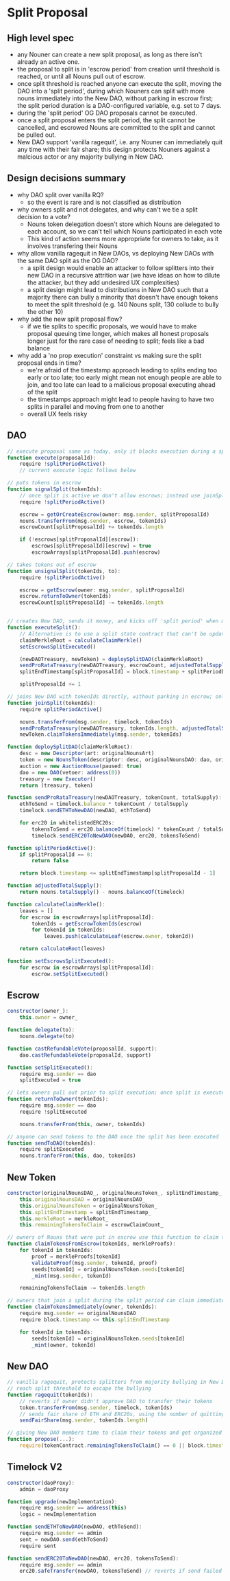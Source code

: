 # Split Proposal

## High level spec

- any Nouner can create a new split proposal, as long as there isn't already an active one.
- the proposal to split is in 'escrow period' from creation until threshold is reached, or until all Nouns pull out of escrow.
- once split threshold is reached anyone can execute the split, moving the DAO into a 'split period', during which Nouners can split with more nouns immediately into the New DAO, without parking in escrow first; the split period duration is a DAO-configured variable, e.g. set to 7 days.
- during the 'split period' OG DAO proposals cannot be executed.
- once a split proposal enters the split period, the split cannot be cancelled, and escrowed Nouns are committed to the split and cannot be pulled out.
- New DAO support 'vanilla ragequit', i.e. any Nouner can immediately quit any time with their fair share; this design protects Nouners against a malcious actor or any majority bullying in New DAO.

## Design decisions summary

- why DAO split over vanilla RQ?
  - so the event is rare and is not classified as distribution
- why owners split and not delegates, and why can't we tie a split decision to a vote?
  - Nouns token delegation doesn't store which Nouns are delegated to each account, so we can't tell which Nouns participated in each vote
  - This kind of action seems more appropriate for owners to take, as it involves transfering their Nouns
- why allow vanilla ragequit in New DAOs, vs deploying New DAOs with the same DAO split as the OG DAO?
  - a split design would enable an attacker to follow splitters into their new DAO in a recursive attrition war (we have ideas on how to dilute the attacker, but they add undesired UX complexities)
  - a split design might lead to distributions in New DAO such that a majority there can bully a minority that doesn't have enough tokens to meet the split threshold (e.g. 140 Nouns split, 130 collude to bully the other 10)
- why add the new split proposal flow?
  - if we tie splits to specific proposals, we would have to make proposal queuing time longer, which makes all honest proposals longer just for the rare case of needing to split; feels like a bad balance
- why add a 'no prop execution' constraint vs making sure the split proposal ends in time?
  - we're afraid of the timestamp approach leading to splits ending too early or too late; too early might mean not enough people are able to join, and too late can lead to a malicious proposal executing ahead of the split
  - the timestamps approach might lead to people having to have two splits in parallel and moving from one to another
  - overall UX feels risky

## DAO

```jsx
// execute proposal same as today, only it blocks execution during a split period
function execute(proposalId):
    require !splitPeriodActive()
    // current execute logic follows below

// puts tokens in escrow
function signalSplit(tokenIds):
    // once split is active we don't allow escrows; instead use joinSplit
    require !splitPeriodActive()

    escrow = getOrCreateEscrow(owner: msg.sender, splitProposalId)
    nouns.transferFrom(msg.sender, escrow, tokenIds)
    escrowCount[splitProposalId] += tokenIds.length

    if (!escrows[splitProposalId][escrow]):
        escrows[splitProposalId][escrow] = true
        escrowArrays[splitProposalId].push(escrow)

// takes tokens out of escrow
function unsignalSplit(tokenIds, to):
    require !splitPeriodActive()

    escrow = getEscrow(owner: msg.sender, splitProposalId)
    escrow.returnToOwner(tokenIds)
    escrowCount[splitProposalId] -= tokenIds.length


// creates New DAO, sends it money, and kicks off 'split period' when more Nouns can join
function executeSplit():
    // Alternative is to use a split state contract that can't be updated once split is executed
    claimMerkleRoot = calculateClaimMerkle()
    setEscrowsSplitExecuted()

    (newDAOTreasury, newToken) = deploySplitDAO(claimMerkleRoot)
    sendProRataTreasury(newDAOTreasury, escrowCount, adjustedTotalSupply())
    splitEndTimestamp[splitProposalId] = block.timestamp + splitPeriodDuration

    splitProposalId += 1

// joins New DAO with tokenIds directly, without parking in escrow; only works during the split period
function joinSplit(tokenIds):
    require splitPeriodActive()

    nouns.transferFrom(msg.sender, timelock, tokenIds)
    sendProRataTreasury(newDAOTreasury, tokenIds.length, adjustedTotalSupply())
    newToken.claimTokensImmediately(msg.sender, tokenIds)

function deploySplitDAO(claimMerkleRoot):
    desc = new Descriptor(art: originalNounsArt)
    token = new NounsToken(descriptor: desc, originalNounsDAO: dao, originalNounsToken: nouns, splitEndTimestamp[splitProposalId], claimMerkleRoot, escrowClaimCount: escrowCount[splitProposalId])
    auction = new AuctionHouse(paused: true)
    dao = new DAO(vetoer: address(0))
    treasury = new Executor()
    return (treasury, token)

function sendProRataTreasury(newDAOTreasury, tokenCount, totalSupply):
    ethToSend = timelock.balance * tokenCount / totalSupply
    timelock.sendETHToNewDAO(newDAO, ethToSend)

    for erc20 in whitelistedERC20s:
        tokensToSend = erc20.balanceOf(timelock) * tokenCount / totalSupply
        timelock.sendERC20ToNewDAO(newDAO, erc20, tokensToSend)

function splitPeriodActive():
    if splitProposalId == 0:
        return false

    return block.timestamp <= splitEndTimestamp[splitProposalId - 1]

function adjustedTotalSupply():
    return nouns.totalSupply() - nouns.balanceOf(timelock)

function calculateClaimMerkle():
    leaves = []
    for escrow in escrowArrays[splitProposalId]:
        tokenIds = getEscrowTokenIds(escrow)
        for tokenId in tokenIds:
            leaves.push(calculateLeaf(escrow.owner, tokenId))

    return calculateRoot(leaves)

function setEscrowsSplitExecuted():
    for escrow in escrowArrays[splitProposalId]:
        escrow.setSplitExecuted()
```

## Escrow

```jsx
constructor(owner_):
    this.owner = owner_

function delegate(to):
    nouns.delegate(to)

function castRefundableVote(proposalId, support):
    dao.castRefundableVote(proposalId, support)

function setSplitExecuted():
    require msg.sender == dao
    splitExecuted = true

// lets owners pull out prior to split execution; once split is executed lets the DAO take the nouns
function returnToOwner(tokenIds):
    require msg.sender == dao
    require !splitExecuted

    nouns.transferFrom(this, owner, tokenIds)

// anyone can send tokens to the DAO once the split has been executed
function sendToDAO(tokenIds):
    require splitExecuted
    nouns.tranferFrom(this, dao, tokenIds)
```

## New Token

```jsx
constructor(originalNounsDAO_, originalNounsToken_, splitEndTimestamp_, merkleRoot_, escrowClaimCount_):
    this.originalNounsDAO = originalNounsDAO_
    this.originalNounsToken = originalNounsToken_
    this.splitEndTimestamp = splitEndTimestamp_
    this.merkleRoot = merkleRoot_
    this.remainingTokensToClaim = escrowClaimCount_

// owners of Nouns that were put in escrow use this function to claim their New DAO tokens
function claimTokensFromEscrow(tokenIds, merkleProofs):
    for tokenId in tokenIds:
        proof = merkleProofs[tokenId]
        validateProof(msg.sender, tokenId, proof)
        seeds[tokenId] = originalNounsToken.seeds[tokenId]
        _mint(msg.sender, tokenId)

    remainingTokensToClaim -= tokenIds.length

// owners that join a split during the split period can claim immediately
function claimTokensImmediately(owner, tokenIds):
    require msg.sender == originalNounsDAO
    require block.timestamp <= this.splitEndTimestamp

    for tokenId in tokenIds:
        seeds[tokenId] = originalNounsToken.seeds[tokenId]
        _mint(owner, tokenId)
```

## New DAO

```jsx
// vanilla ragequit, protects splitters from majority bullying in New DAO where they might not be able to
// reach split threshold to escape the bullying
function ragequit(tokenIds):
    // reverts if owner didn't approve DAO to transfer their tokens
    token.transferFrom(msg.sender, timelock, tokenIds)
    // sends fair share of ETH and ERC20s, using the number of quitting tokens out of total supply
    sendFairShare(msg.sender, tokenIds.length)

// giving New DAO members time to claim their tokens and get organized before their governance begins
function propose(...):
    require(tokenContract.remainingTokensToClaim() == 0 || block.timestamp > daoCreated + 1 month)
```

## Timelock V2

```jsx
constructor(daoProxy):
    admin = daoProxy

function upgrade(newImplementation):
    require msg.sender == address(this)
    logic = newImplementation

function sendETHToNewDAO(newDAO, ethToSend):
    require msg.sender == admin
    sent = newDAO.send(ethToSend)
    require sent

function sendERC20ToNewDAO(newDAO, erc20, tokensToSend):
    require msg.sender == admin
    erc20.safeTransfer(newDAO, tokensToSend) // reverts if send failed
```
